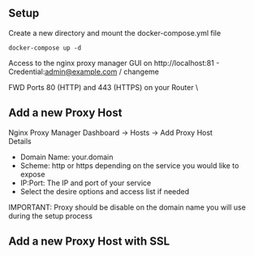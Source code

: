 ## Setup
Create a new directory and mount the docker-compose.yml file
```
docker-compose up -d
```
Access to the nginx proxy manager GUI on http://localhost:81 - Credential:admin@example.com / changeme

FWD Ports 80 (HTTP) and 443 (HTTPS) on your Router \

## Add a new Proxy Host
Nginx Proxy Manager Dashboard -> Hosts -> Add Proxy Host \
Details 
- Domain Name: your.domain
- Scheme: http or https depending on the service you would like to expose
- IP:Port: The IP and port of your service
- Select the desire options and access list if needed

IMPORTANT: Proxy should be disable on the domain name you will use during the setup process

## Add a new Proxy Host with SSL
